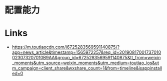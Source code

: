 # 配置能力

# Links

- https://m.toutiaocdn.com/i6725283569591140875/?app=news_article&timestamp=1565972257&req_id=20190817001737010023073207010B9AA&group_id=6725283569591140875&tt_from=weixin_moments&utm_source=weixin_moments&utm_medium=toutiao_ios&utm_campaign=client_share&wxshare_count=1&from=timeline&isappinstalled=0
